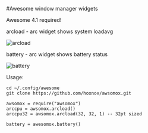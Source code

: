 #Awesome window manager widgets

Awesome 4.1 required!

arcload - arc widget shows system loadavg

![arcload](https://habrastorage.org/files/d60/280/518/d602805184d8482eb6ff982721d4dd40.png)

battery - arc widget shows battery status

![battery](https://habrastorage.org/files/ebd/c7c/3c8/ebdc7c3c8ddc4baf8b337747fe27159d.png)

Usage:

    cd ~/.config/awesome
    git clone https://github.com/hoxnox/awsomox.git

    awsomox = require("awsomox")
    arccpu = awsomox.arcload()
    arccpu32 = awsomox.arcload(32, 32, 1) -- 32pt sized

    battery = awesomox.battery()

